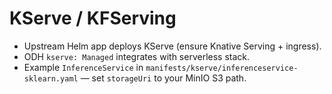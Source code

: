 # KServe / KFServing
- Upstream Helm app deploys KServe (ensure Knative Serving + ingress).
- ODH `kserve: Managed` integrates with serverless stack.
- Example `InferenceService` in `manifests/kserve/inferenceservice-sklearn.yaml` — set `storageUri` to your MinIO S3 path.
